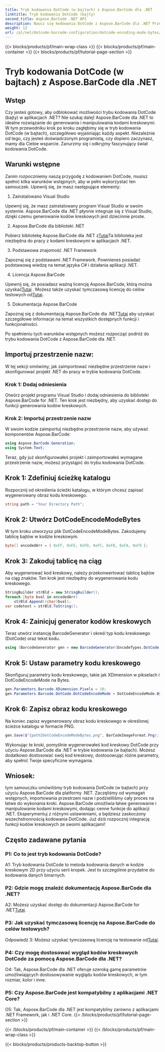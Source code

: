 ```yaml
---
title: Tryb kodowania DotCode (w bajtach) z Aspose.BarCode dla .NET
linktitle: Tryb kodowania DotCode (bajty)
second_title: Aspose.BarCode .NET API
description: Naucz się kodowania DotCode z Aspose.BarCode dla .NET Przewodnik krok po kroku dotyczący generowania kodów kreskowych.
weight: 12
url: /pl/net/dotcode-barcode-configuration/dotcode-encoding-mode-bytes/
---
```


{{< blocks/products/pf/main-wrap-class >}}
{{< blocks/products/pf/main-container >}}
{{< blocks/products/pf/tutorial-page-section >}}

# Tryb kodowania DotCode (w bajtach) z Aspose.BarCode dla .NET

## Wstęp

Czy jesteś gotowy, aby odblokować możliwości trybu kodowania DotCode (bajty) w aplikacjach .NET? Nie szukaj dalej! Aspose.BarCode dla .NET to idealne rozwiązanie do generowania i manipulowania kodami kreskowymi. W tym przewodniku krok po kroku zagłębimy się w tryb kodowania DotCode (w bajtach), szczegółowo wyjaśniając każdy aspekt. Niezależnie od tego, czy jesteś doświadczonym programistą, czy dopiero zaczynasz, mamy dla Ciebie wsparcie. Zanurzmy się i odkryjmy fascynujący świat kodowania DotCode.

## Warunki wstępne

Zanim rozpoczniemy naszą przygodę z kodowaniem DotCode, musisz spełnić kilka warunków wstępnych, aby w pełni wykorzystać ten samouczek. Upewnij się, że masz następujące elementy:

1. Zainstalowano Visual Studio

Upewnij się, że masz zainstalowany program Visual Studio w swoim systemie. Aspose.BarCode dla .NET płynnie integruje się z Visual Studio, dzięki czemu generowanie kodów kreskowych jest dziecinnie proste.

2. Aspose.BarCode dla biblioteki .NET

 Pobierz bibliotekę Aspose.BarCode dla .NET z[Tutaj](https://releases.aspose.com/barcode/net/)Ta biblioteka jest niezbędna do pracy z kodami kreskowymi w aplikacjach .NET.

3. Podstawowa znajomość .NET Framework

Zapoznaj się z podstawami .NET Framework. Powinieneś posiadać podstawową wiedzę na temat języka C# i działania aplikacji .NET.

4. Licencja Aspose.BarCode

 Upewnij się, że posiadasz ważną licencję Aspose.BarCode, którą można uzyskać[Tutaj](https://purchase.aspose.com/buy) . Możesz także uzyskać tymczasową licencję do celów testowych od[Tutaj](https://purchase.aspose.com/temporary-license/).

5. Dokumentacja Aspose.BarCode

 Zapoznaj się z dokumentacją Aspose.BarCode dla .NET[Tutaj](https://reference.aspose.com/barcode/net/) aby uzyskać szczegółowe informacje na temat wszystkich dostępnych funkcji i funkcjonalności.

Po spełnieniu tych warunków wstępnych możesz rozpocząć podróż do trybu kodowania DotCode z Aspose.BarCode dla .NET.

## Importuj przestrzenie nazw:

W tej sekcji omówimy, jak zaimportować niezbędne przestrzenie nazw i skonfigurować projekt .NET do pracy w trybie kodowania DotCode. 

### Krok 1: Dodaj odniesienia

Otwórz projekt programu Visual Studio i dodaj odniesienia do biblioteki Aspose.BarCode for .NET. Ten krok jest niezbędny, aby uzyskać dostęp do funkcji generowania kodów kreskowych.

### Krok 2: Importuj przestrzenie nazw

W swoim kodzie zaimportuj niezbędne przestrzenie nazw, aby używać komponentów Aspose.BarCode:

```csharp
using Aspose.BarCode.Generation;
using System.Text;
```

Teraz, gdy już skonfigurowałeś projekt i zaimportowałeś wymagane przestrzenie nazw, możesz przystąpić do trybu kodowania DotCode.

## Krok 1: Zdefiniuj ścieżkę katalogu

Rozpocznij od określenia ścieżki katalogu, w którym chcesz zapisać wygenerowany obraz kodu kreskowego.

```csharp
string path = "Your Directory Path";
```

## Krok 2: Utwórz DotCodeEncodeModeBytes

W tym kroku utworzysz plik DotCodeEncodeModeBytes. Zakodujemy tablicę bajtów w kodzie kreskowym.

```csharp
byte[] encodedArr = { 0xFF, 0xFE, 0xFD, 0xFC, 0xFB, 0xFA, 0xF9 };
```

## Krok 3: Zakoduj tablicę na ciąg

Aby wygenerować kod kreskowy, należy przekonwertować tablicę bajtów na ciąg znaków. Ten krok jest niezbędny do wygenerowania kodu kreskowego.

```csharp
StringBuilder strBld = new StringBuilder();
foreach (byte bval in encodedArr)
    strBld.Append((char)bval);
var codetext = strBld.ToString();
```

## Krok 4: Zainicjuj generator kodów kreskowych

Teraz utwórz instancję BarcodeGenerator i określ typ kodu kreskowego (DotCode) oraz tekst kodu.

```csharp
using (BarcodeGenerator gen = new BarcodeGenerator(EncodeTypes.DotCode, codetext))
```

## Krok 5: Ustaw parametry kodu kreskowego

Skonfiguruj parametry kodu kreskowego, takie jak XDimension w pikselach i DotCodeEncodeMode na Bytes.

```csharp
gen.Parameters.Barcode.XDimension.Pixels = 10;
gen.Parameters.Barcode.DotCode.DotCodeEncodeMode = DotCodeEncodeMode.Bytes;
```

## Krok 6: Zapisz obraz kodu kreskowego

Na koniec zapisz wygenerowany obraz kodu kreskowego w określonej ścieżce katalogu w formacie PNG.

```csharp
gen.Save($"{path}DotCodeEncodeModeBytes.png", BarCodeImageFormat.Png);
```

Wykonując te kroki, pomyślnie wygenerowałeś kod kreskowy DotCode przy użyciu Aspose.BarCode dla .NET w trybie kodowania (w bajtach). Możesz dodatkowo dostosować swój kod kreskowy, dostosowując różne parametry, aby spełnić Twoje specyficzne wymagania.

## Wniosek:

tym samouczku omówiliśmy tryb kodowania DotCode (w bajtach) przy użyciu Aspose.BarCode dla platformy .NET. Zaczęliśmy od wymagań wstępnych, importowania przestrzeni nazw i podzieliliśmy cały proces na łatwe do wykonania kroki. Aspose.BarCode umożliwia łatwe generowanie i manipulowanie kodami kreskowymi, dodając cenne funkcje do aplikacji .NET. Eksperymentuj z różnymi ustawieniami, a będziesz zaskoczony wszechstronnością kodowania DotCode. Już dziś rozpocznij integrację funkcji kodów kreskowych ze swoimi aplikacjami!

## Często zadawane pytania

### P1: Co to jest tryb kodowania DotCode?

A1: Tryb kodowania DotCode to metoda kodowania danych w kodzie kreskowym 2D przy użyciu serii kropek. Jest to szczególnie przydatne do kodowania danych binarnych.

### P2: Gdzie mogę znaleźć dokumentację Aspose.BarCode dla .NET?

 A2: Możesz uzyskać dostęp do dokumentacji Aspose.BarCode for .NET[Tutaj](https://reference.aspose.com/barcode/net/).

### P3: Jak uzyskać tymczasową licencję na Aspose.BarCode do celów testowych?

 Odpowiedź 3: Możesz uzyskać tymczasową licencję na testowanie od[Tutaj](https://purchase.aspose.com/temporary-license/).

### P4: Czy mogę dostosować wygląd kodów kreskowych DotCode za pomocą Aspose.BarCode dla .NET?

O4: Tak, Aspose.BarCode dla .NET oferuje szeroką gamę parametrów umożliwiających dostosowywanie wyglądu kodów kreskowych, w tym rozmiar, kolor i inne.

### P5: Czy Aspose.BarCode jest kompatybilny z aplikacjami .NET Core?

O5: Tak, Aspose.BarCode dla .NET jest kompatybilny zarówno z aplikacjami .NET Framework, jak i .NET Core.
{{< /blocks/products/pf/tutorial-page-section >}}

{{< /blocks/products/pf/main-container >}}
{{< /blocks/products/pf/main-wrap-class >}}

{{< blocks/products/products-backtop-button >}}
